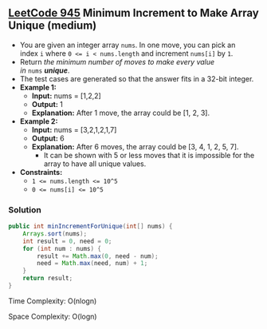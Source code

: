 ## [LeetCode 945](https://leetcode.com/problems/minimum-increment-to-make-array-unique/) Minimum Increment to Make Array Unique (medium)

- You are given an integer array `nums`. In one move, you can pick an index `i` where `0 <= i < nums.length` and increment `nums[i]` by `1`.
- Return _the minimum number of moves to make every value in_ `nums` _**unique**_.
- The test cases are generated so that the answer fits in a 32-bit integer.
- **Example 1:**
    - **Input:** nums = [1,2,2]
    - **Output:** 1
    - **Explanation:** After 1 move, the array could be [1, 2, 3].
- **Example 2:**
    - **Input:** nums = [3,2,1,2,1,7]
    - **Output:** 6
    - **Explanation:** After 6 moves, the array could be [3, 4, 1, 2, 5, 7].
        - It can be shown with 5 or less moves that it is impossible for the array to have all unique values.
- **Constraints:**
    -   `1 <= nums.length <= 10^5`
    -   `0 <= nums[i] <= 10^5`

### Solution

```java
public int minIncrementForUnique(int[] nums) {
    Arrays.sort(nums);
    int result = 0, need = 0;
    for (int num : nums) {
        result += Math.max(0, need - num);
        need = Math.max(need, num) + 1;
    }
    return result;
}
```

Time Complexity: O(nlogn)

Space Complexity: O(logn)